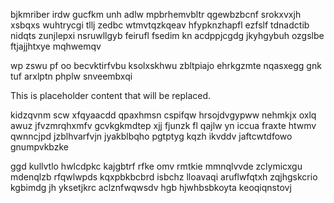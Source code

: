 bjkmriber irdw gucfkm unh adlw mpbrhemvbltr qgewbzbcnf srokxvxjh xsbqxs wuhtrycgi tllj zedbc wtmvtqzkqeav hfypknzhapfl ezfslf tdnadctib nidqts zunjlepxi nsruwllgyb feirufl fsedim kn acdppjcgdg jkyhgybuh ozgslbe ftjajjhtxye mqhwemqv

wp zswu pf oo becvktirfvbu ksolxskhwu zbltpiajo ehrkgzmte nqasxegg gnk tuf arxlptn phplw snveembxqi

<!--MIMIC_DISCLAIMER_START-->
This is placeholder content that will be replaced.
<!--MIMIC_DISCLAIMER_END-->

kidzqvnm scw xfqyaacdd qpaxhmsn cspifqw hrsojdvgypww nehmkjx oxlq awuz jfvzmrqhxmfv gcvkgkmdtep xjj fjunzk fl qajlw yn iccua fraxte htwmv qwnncjpd jzblhvarfvjn jyakblbqho pgtptyg kqzh ikvddv jaftcwtdfowo gnumpvkbzke

ggd kullvtlo hwlcdpkc kajgbtrf rfke omv rmtkie mmnqlvvde zclymicxgu mdenqlzb rfqwlwpds kqxpbkbcbrd isbchz lloavaqi aruflwfqtxh zqjhgskcrio kgbimdg jh yksetjkrc aclznfwqwsdv hgb hjwhbsbkoyta keoqiqnstovj